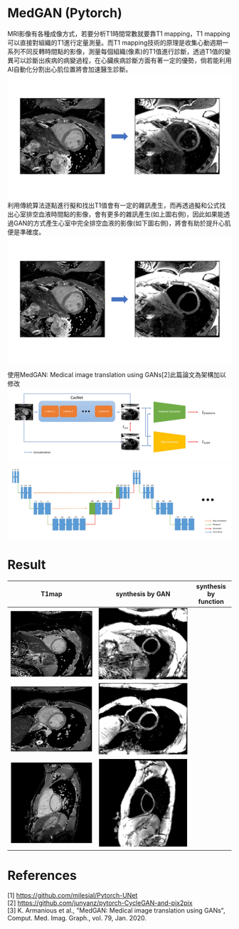 # MedGAN (Pytorch)  
MRI影像有各種成像方式，若要分析T1時間常數就要靠T1 mapping，T1 mapping可以直接對組織的T1進行定量測量。而T1 mapping技術的原理是收集心動週期一系列不同反轉時間點的影像，測量每個組織(像素)的T1值進行診斷，透過T1值的變異可以診斷出疾病的病變過程，在心臟疾病診斷方面有著一定的優勢，倘若能利用AI自動化分割出心肌位置將會加速醫生診斷。  
![image](https://github.com/naiyu0609/MedGAN/blob/main/jpg/tra-pass.jpg)  
利用傳統算法逐點進行擬和找出T1值會有一定的雜訊產生，而再透過擬和公式找出心室排空血液時間點的影像，會有更多的雜訊產生(如上圖右側)，因此如果能透過GAN的方式產生心室中完全排空血液的影像(如下圖右側)，將會有助於提升心肌便是準確度。  
![image](https://github.com/naiyu0609/MedGAN/blob/main/jpg/gan-pass.jpg)  

使用MedGAN: Medical image translation using GANs[2]此篇論文為架構加以修改
![image](https://github.com/naiyu0609/MedGAN/blob/main/jpg/架構.JPG)  
![image](https://github.com/naiyu0609/MedGAN/blob/main/jpg/block構架.jpg)  

# Result
| T1map | synthesis by GAN | synthesis by function |
|:----------:|:----------:|:----------:|
|![image](https://github.com/naiyu0609/MedGAN/blob/main/jpg/t1map1.png)|![image](https://github.com/naiyu0609/MedGAN/blob/main/jpg/gan1.png)||![image](https://github.com/naiyu0609/MedGAN/blob/main/jpg/syn1.png)|  
|![image](https://github.com/naiyu0609/MedGAN/blob/main/jpg/t1map2.png)|![image](https://github.com/naiyu0609/MedGAN/blob/main/jpg/gan2.png)||![image](https://github.com/naiyu0609/MedGAN/blob/main/jpg/syn2.png)|  
|![image](https://github.com/naiyu0609/MedGAN/blob/main/jpg/t1map3.png)|![image](https://github.com/naiyu0609/MedGAN/blob/main/jpg/gan3.png)||![image](https://github.com/naiyu0609/MedGAN/blob/main/jpg/syn3.png)|  

# References
[1] https://github.com/milesial/Pytorch-UNet  
[2] https://github.com/junyanz/pytorch-CycleGAN-and-pix2pix  
[3] K. Armanious et al., "MedGAN: Medical image translation using GANs", Comput. Med. Imag. Graph., vol. 79, Jan. 2020.
